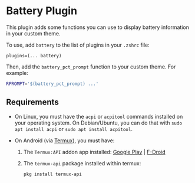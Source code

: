 # Battery Plugin

This plugin adds some functions you can use to display battery information in your custom theme.

To use, add `battery` to the list of plugins in your `.zshrc` file:

`plugins=(... battery)`

Then, add the `battery_pct_prompt` function to your custom theme. For example:

```zsh
RPROMPT='$(battery_pct_prompt) ...'
```

## Requirements

- On Linux, you must have the `acpi` or `acpitool` commands installed on your operating system. On Debian/Ubuntu, you
  can do that with `sudo apt install acpi` or `sudo apt install acpitool`.

- On Android (via [Termux](https://play.google.com/store/apps/details?id=com.termux)), you must have:

    1. The `Termux:API` addon app installed:
       [Google Play](https://play.google.com/store/apps/details?id=com.termux.api)
       | [F-Droid](https://f-droid.org/packages/com.termux.api/)

    2. The `termux-api` package installed within termux:

       ```sh
       pkg install termux-api
       ```
